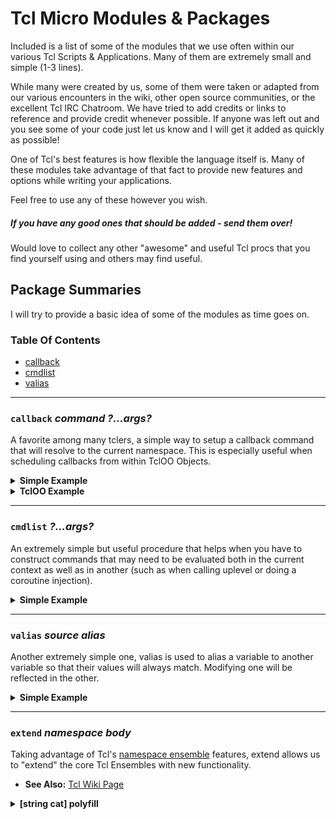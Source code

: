 # Tcl Micro Modules & Packages

Included is a list of some of the modules that we use often within our various 
Tcl Scripts & Applications.  Many of them are extremely small and simple (1-3 lines).  

While many were created by us, some of them were taken or adapted from our various 
encounters in the wiki, other open source communities, or the excellent Tcl IRC Chatroom. 
We have tried to add credits or links to reference and provide credit whenever possible. 
If anyone was left out and you see some of your code just let us know and I will get it 
added as quickly as possible!

One of Tcl's best features is how flexible the language itself is.  Many of these modules 
take advantage of that fact to provide new features and options while writing your 
applications.

Feel free to use any of these however you wish. 

##### **If you have any good ones that should be added - send them over!**

Would love to collect any other "awesome" and useful Tcl procs that you find yourself 
using and others may find useful.  

## Package Summaries

I will try to provide a basic idea of some of the modules as time goes on.

### Table Of Contents 

 - [callback](#callback-command-args)
 - [cmdlist](#cmdlist-args)
 - [valias](#valias-source-alias)
 
---

### `callback` *command ?...args?*

A favorite among many tclers, a simple way to setup a callback command that will resolve 
to the current namespace.  This is especially useful when scheduling callbacks 
from within TclOO Objects.

<details><summary><b>Simple Example</b></summary><p>

```tcl
package require callback

namespace eval foo {
  proc start args {
    after 0 [callback complete {*}$args]
  }
  
  proc complete args {
    puts "Complete! $args"
  }
}

foo::start one two three
```

</p></details>

<details>
<summary>
<b>TclOO Example</b>
</summary>
<p>

```tcl
package require callback

::oo::class create MyClass {
  method start args {
    after 0 [callback my Complete {*}$args]
  }
  
  # Works even with unexpored methods!
  method Complete args {
    puts "Complete! $args"
  }
}

set obj [MyClass new]
$obj start one two three
```

</p>
</details>

---

### `cmdlist` *?...args?*

An extremely simple but useful procedure that helps when you have to construct commands 
that may need to be evaluated both in the current context as well as in another (such 
as when calling uplevel or doing a coroutine injection).  

<details>
<summary>
<b>Simple Example</b>
</summary>
<p>

While a silly example, it is the simplest example of how this might be useful I could 
think of.  In general when we use this it is for building control structures and/or 
for coroutine injection.

```tcl
package require cmdlist

proc foo { name value } {
  set one   foo
  set two   bar
  set three baz
  modify $name $value
}

proc modify { varname value } {
  uplevel 1 [cmdlist \
    {report $one $two $three} \
    [list set $varname $value] \
    {report $one $two $three}
  ]
}

proc report { args } {
  puts "Value: $args"
}

foo two newvalue

# Value: foo bar baz
# Value: foo newvalue baz
```

</p>
</details>

---

### `valias` *source* *alias*

Another extremely simple one, valias is used to alias a variable to another 
variable so that their values will always match.  Modifying one will be reflected 
in the other.  

<details>
<summary>
<b>Simple Example</b>
</summary>
<p>

```tcl
package require valias

set foo "Hello"

valias foo bar 

puts $bar
# "Hello"

set bar "Hello, World!"

puts $foo
# "Hello, World!"
puts $bar
# "Hello, World!"

```

</p>
</details>

---

### `extend` *namespace* *body*

Taking advantage of Tcl's [namespace ensemble](https://www.tcl.tk/man/tcl8.6/TclCmd/namespace.htm#M30) features, 
extend allows us to "extend" the core Tcl Ensembles with new functionality.  

 - **See Also:** [Tcl Wiki Page](http://wiki.tcl.tk/15566)
 
<details>
<summary>
<b>[string cat] polyfill</b>
</summary>
<p>

Here is an example of extending string to add 8.6's [string cat] feature in situations 
that our script may be running in earlier versions.

```tcl
package require extend

extend string {
  if { [::catch {::string cat}] } {
    proc cat args { ::join $args {} }
  }
}

puts [string cat one two]
# onetwo
```

</p>
</details>